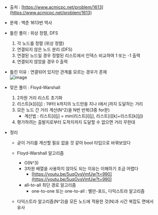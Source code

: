 - 출처 : [https://www.acmicpc.net/problem/1613](https://www.acmicpc.net/problem/1613)

- 문제 : 백준 1613번 역사

- 틀린 풀이 : 위상 정렬, DFS
    1. 각 노드를 정렬 (위상 정렬)
    2. 연결되지 않은 노드 분리 (DFS)
    3. 연결된 노드일 경우 정렬된 리스트에서 인덱스 비교하여 1 또는 -1 출력
    4. 연결되지 않았을 경우 0 출력

- 틀린 이유 : 연결되어 있지만 관계를 모르는 경우가 존재  
    ![image](https://user-images.githubusercontent.com/28583563/104286494-75ce2980-54f8-11eb-9be9-0ace0933d311.png)

- 맞은 풀이 : Floyd-Warshall
    1. 2차원 거리 리스트 초기화
    2. 리스트[k][i][j] : 1부터 k까지의 노드만을 지나 i에서 j까지 도달하는 거리
    3. 모든 노드 간 거리 계산(N^2)을 N번 반복(3중 for문)
        - 계산법 : 리스트[i][j] = min(리스트[i][j], 리스트[i][k]+리스트[k][j])
    4. 평가하려는 출발지로부터 도착지까지 도달할 수 없으면 거리 무한대

- 정리
    - 굳이 거리를 계산할 필요 없을 것 같아 bool 타입으로 바꿔보았다
    - Floyd-Warshall 알고리즘
        - O(N^3)
        - 3차원 배열을 사용하지 않아도 되는 이유는 이해하기 조금 어렵다
            - [https://youtu.be/5uqOvsVmfJw?t=990](https://youtu.be/5uqOvsVmfJw?t=990)
        - all-to-all 최단 경로 알고리즘
            - one-to-one 또는 one-to-all : 벨만-포드, 다익스트라 알고리즘

    - 다익스트라 알고리즘(N^2)을 모든 노드에 적용한 것(N)과 시간 복잡도 면에서 유사